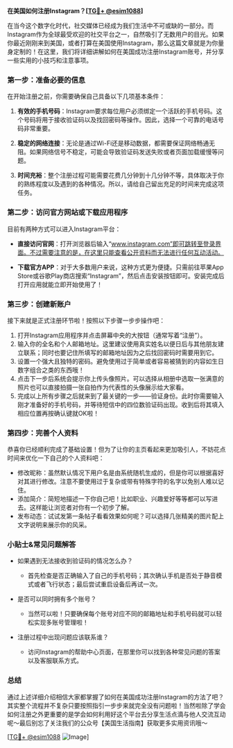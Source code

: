 **在美国如何注册Instagram？[[TG💪+ @esim1088](https://t.me/s/esim1088)]**

在当今这个数字化时代，社交媒体已经成为我们生活中不可或缺的一部分。而Instagram作为全球最受欢迎的社交平台之一，自然吸引了无数用户的目光。如果你最近刚刚来到美国，或者打算在美国使用Instagram，那么这篇文章就是为你量身定制的！在这里，我们将详细讲解如何在美国成功注册Instagram账号，并分享一些实用的小技巧和注意事项。

### 第一步：准备必要的信息

在开始注册之前，你需要确保自己具备以下几项基本条件：

1. **有效的手机号码**：Instagram要求每位用户必须绑定一个活跃的手机号码。这个号码将用于接收验证码以及找回密码等操作。因此，选择一个可靠的电话号码非常重要。
   
2. **稳定的网络连接**：无论是通过Wi-Fi还是移动数据，都需要保证网络畅通无阻。如果网络信号不稳定，可能会导致验证码发送失败或者页面加载缓慢等问题。

3. **时间充裕**：整个注册过程可能需要花费几分钟到十几分钟不等，具体取决于你的熟练程度以及遇到的各种情况。所以，请给自己留出充足的时间来完成这项任务。

### 第二步：访问官方网站或下载应用程序

目前有两种方式可以进入Instagram平台：

- **直接访问官网**：打开浏览器后输入“www.instagram.com”即可跳转至登录界面。不过需要注意的是，在这里只能查看公开资料而无法进行任何互动活动。
  
- **下载官方APP**：对于大多数用户来说，这种方式更为便捷。只需前往苹果App Store或谷歌Play商店搜索“Instagram”，然后点击安装按钮即可。安装完成后打开应用就能立即开始使用了！

### 第三步：创建新账户

接下来就是正式注册环节啦！按照以下步骤一步步操作吧：

1. 打开Instagram应用程序并点击屏幕中央的大按钮（通常写着“注册”）。
2. 输入你的全名和个人邮箱地址。这里建议使用真实姓名以便日后与其他朋友建立联系；同时也要记住所填写的邮箱地址因为之后找回密码时需要用到它。
3. 设置一个强大且独特的密码。避免使用过于简单或者容易被猜到的内容如生日数字组合之类的东西哦！
4. 点击下一步后系统会提示你上传头像照片。可以选择从相册中选取一张满意的照片也可以直接拍摄一张自拍作为代表性的头像展示给大家看。
5. 完成以上所有步骤之后就来到了最关键的一步——验证身份。此时你需要输入刚才准备好的手机号码，并等待短信中的四位数验证码出现。收到后将其填入相应位置再按确认键就OK啦！

### 第四步：完善个人资料

恭喜你已经顺利完成了基础设置！但为了让你的主页看起来更加吸引人，不妨花点时间来优化一下自己的个人资料吧：

- 修改昵称：虽然默认情况下用户名是由系统随机生成的，但是你可以根据喜好对其进行修改。注意不要使用过于复杂或带有特殊字符的名字以免别人难以记住。
- 添加简介：简短地描述一下你自己吧！比如职业、兴趣爱好等等都可以写进去。这样能让浏览者对你有一个初步了解。
- 发布动态：试试发第一条帖子看看效果如何呢？可以选择几张精美的图片配上文字说明来展示你的风采。

### 小贴士&常见问题解答

- 如果遇到无法接收到验证码的情况怎么办？
  - 首先检查是否正确输入了自己的手机号码；其次确认手机是否处于静音模式或者飞行状态；最后尝试重启设备后再试一次。

- 是否可以同时拥有多个账号？
  - 当然可以啦！只要确保每个账号对应不同的邮箱地址和手机号码就可以轻松实现多账号管理啦！

- 注册过程中出现问题应该联系谁？
  - 访问Instagram的帮助中心页面，在那里你可以找到各种常见问题的答案以及客服联系方式。

### 总结

通过上述详细介绍相信大家都掌握了如何在美国成功注册Instagram的方法了吧？其实整个流程并不复杂只要按照指引一步步来就完全没有问题啦！当然啦除了学会如何注册之外更重要的是学会如何利用好这个平台去分享生活点滴与他人交流互动呢～最后别忘了关注我们的公众号【美国生活指南】获取更多实用资讯哦～

[[TG💪+ @esim1088](https://t.me/s/esim1088) ![Image](https://i.postimg.cc/4NQfJmqS/Snipaste-2025-05-13-00-14-12.png)]